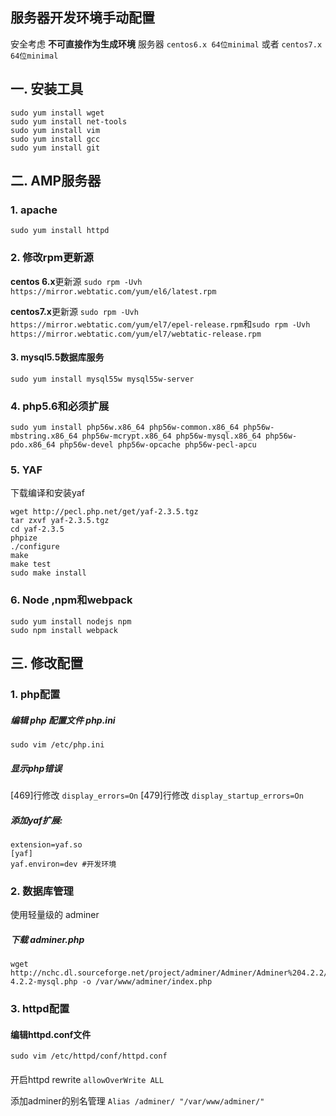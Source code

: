 服务器开发环境手动配置
------

安全考虑 **不可直接作为生成环境**
服务器 ```centos6.x 64位minimal``` 或者 ```centos7.x 64位minimal```


## 一. 安装工具

```
sudo yum install wget
sudo yum install net-tools
sudo yum install vim
sudo yum install gcc
sudo yum install git
```

## 二. AMP服务器

### 1. apache
```
sudo yum install httpd
```


### 2. 修改rpm更新源

 **centos 6.x**更新源 `sudo rpm -Uvh https://mirror.webtatic.com/yum/el6/latest.rpm`

 **centos7.x**更新源 `sudo rpm -Uvh https://mirror.webtatic.com/yum/el7/epel-release.rpm`和`sudo rpm -Uvh https://mirror.webtatic.com/yum/el7/webtatic-release.rpm`



#### 3. mysql5.5数据库服务
```
sudo yum install mysql55w mysql55w-server
```

### 4. php5.6和必须扩展
```
sudo yum install php56w.x86_64 php56w-common.x86_64 php56w-mbstring.x86_64 php56w-mcrypt.x86_64 php56w-mysql.x86_64 php56w-pdo.x86_64 php56w-devel php56w-opcache php56w-pecl-apcu
```

### 5. YAF
下载编译和安装yaf
```
wget http://pecl.php.net/get/yaf-2.3.5.tgz
tar zxvf yaf-2.3.5.tgz
cd yaf-2.3.5
phpize
./configure
make
make test
sudo make install
```

### 6. Node ,npm和webpack

```
sudo yum install nodejs npm
sudo npm install webpack
```

## 三. 修改配置

### 1. php配置

##### 编辑 php 配置文件 php.ini
```
sudo vim /etc/php.ini 
```

##### 显示php错误

[469]行修改 `display_errors=On`
[479]行修改 `display_startup_errors=On`

##### 添加yaf扩展:

```
extension=yaf.so
[yaf]
yaf.environ=dev #开发环境
```

### 2. 数据库管理

使用轻量级的 adminer

##### 下载 adminer.php
```
wget http://nchc.dl.sourceforge.net/project/adminer/Adminer/Adminer%204.2.2/adminer-4.2.2-mysql.php -o /var/www/adminer/index.php
```

### 3. httpd配置

#### 编辑httpd.conf文件

```
sudo vim /etc/httpd/conf/httpd.conf
```

#### 

开启httpd rewrite `allowOverWrite ALL`

添加adminer的别名管理 `Alias /adminer/ "/var/www/adminer/"` 
